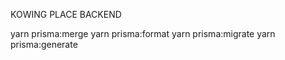 KOWING PLACE
BACKEND

yarn prisma:merge
yarn prisma:format
yarn prisma:migrate
yarn prisma:generate
